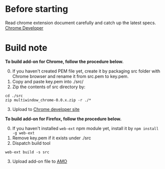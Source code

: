 # Before starting

Read chrome extension document carefully and catch up the latest specs.
[Chrome Developer](https://developer.chrome.com/extensions)

# Build note

__To build add-on for Chrome, follow the procedure below.__

0. If you haven't created PEM file yet, create it by packaging src folder with Chrome browser and rename it from src.pem to key.pem.
1. Copy and paste key.pem into ./src/
2. Zip the contents of src directory by:
  ```
  cd ./src
  zip multiwindow_chrome-0.0.x.zip -r ./*
  ```
3. Upload to [Chrome developer site](https://chrome.google.com/webstore/developer/dashboard)

__To build add-on for Firefox, follow the procedure below.__

0. If you haven't installed `web-ext` npm module yet, install it by `npm install -g web-ext`
1. Remove key.pem if it exists under ./src
2. Dispatch build tool
  ```
  web-ext build -s src
  ```
3. Upload add-on file to [AMO](https://addons.mozilla.org/ja/developers/addons)
